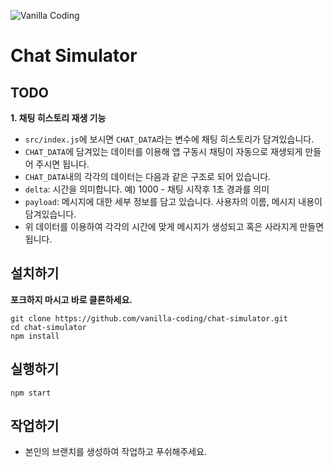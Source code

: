 ![Vanilla Coding](https://s3.ap-northeast-2.amazonaws.com/vanilla-coding/Assets/logo_regular%403x.png)

# Chat Simulator

## TODO

**1. 채팅 히스토리 재생 기능**
- `src/index.js`에 보시면 `CHAT_DATA`라는 변수에 채팅 히스토리가 담겨있습니다.
- `CHAT_DATA`에 담겨있는 데이터를 이용해 앱 구동시 채팅이 자동으로 재생되게 만들어 주시면 됩니다.
- `CHAT_DATA`내의 각각의 데이터는 다음과 같은 구조로 되어 있습니다.
 - `delta`: 시간을 의미합니다. 예) 1000 - 채팅 시작후 1초 경과를 의미
 - `payload`: 메시지에 대한 세부 정보를 담고 있습니다. 사용자의 이름, 메시지 내용이 담겨있습니다.
- 위 데이터를 이용하여 각각의 시간에 맞게 메시지가 생성되고 혹은 사라지게 만들면 됩니다.

## 설치하기

**포크하지 마시고 바로 클론하세요.**

```
git clone https://github.com/vanilla-coding/chat-simulator.git
cd chat-simulator
npm install
```

## 실행하기

```
npm start
```

## 작업하기

* 본인의 브랜치를 생성하여 작업하고 푸쉬해주세요.

